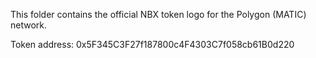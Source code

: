 This folder contains the official NBX token logo for the Polygon (MATIC) network.

Token address: 0x5F345C3F27f187800c4F4303C7f058cb61B0d220
